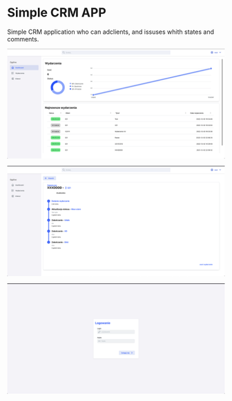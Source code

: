 # Simple CRM APP
Simple CRM application who can adclients, and issuses whith states and comments.

![Alternate image text](https://github.com/RatajXX1/CRM_comps/blob/main/crm_app/screens/Zrzut%20ekranu%202022-12-3%20o%2021.41.02.png?raw=true)

![Alternate image text](https://github.com/RatajXX1/CRM_comps/blob/main/crm_app/screens/Zrzut%20ekranu%202022-12-3%20o%2021.41.19.png?raw=true)

![Alternate image text](https://github.com/RatajXX1/CRM_comps/blob/main/crm_app/screens/Zrzut%20ekranu%202022-12-3%20o%2021.41.33.png?raw=true)


